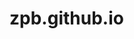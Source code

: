 # zpb.github.io
<!DOCTYPE html>
<html>
	<head>
		<meta name="viewport" content="width=device-width, initial-scale=1, maximum-scale=1, user-scalable=0">
		<title></title>
		<style>
			*{
				padding: 0;
				margin: 0;
			}

			#q{
				position: relative;
			}

			#q img{
				width: 100%;
				height: 100%;
			}

			#k{
				position: absolute;
				top: 50%;
				left: 37%;
				width: 120px;
				height: 20px;
				text-align: center;
				}

			#k a{
				font-size: 30px;
				text-decoration: none;
				color: yellow;
				text-shadow: 0 0 10px rgba(0,0,0,0.5);
				}

				
		</style>
	</head>
	<body>
		<div id="q">
			<img src="E:\zhyyx\img\qh1.jpg" alt="">
		</div>
		<div id="k">
			<p><a href="http://">开始游戏</a></p>
		</div>
	</body>
</html>
